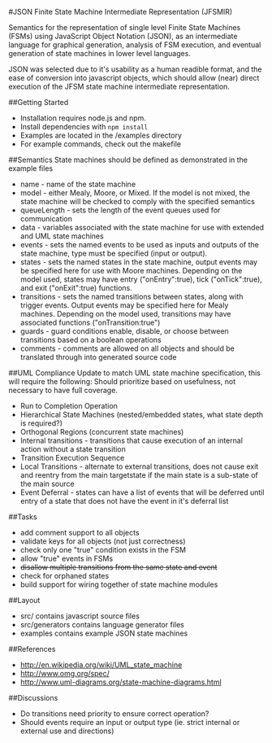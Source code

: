 #JSON Finite State Machine Intermediate Representation (JFSMIR)

Semantics for the representation of single level Finite State Machines (FSMs) using JavaScript Object Notation (JSON), as an intermediate language for graphical generation, analysis of FSM execution, and eventual generation of state machines in lower level languages. 

JSON was selected due to it's usability as a human readible format, and the ease of conversion into javascript objects, which should allow (near) direct execution of the JFSM state machine intermediate representation.

##Getting Started

 - Installation requires node.js and npm.
 - Install dependencies with `npm install`
 - Examples are located in the /examples directory
 - For example commands, check out the makefile

##Semantics
State machines should be defined as demonstrated in the example files

 - name - name of the state machine
 - model - either Mealy, Moore, or Mixed. If the model is not mixed, the state machine will be checked to comply with the specified semantics
 - queueLength - sets the length of the event queues used for communication
 - data - variables associated with the state machine for use with extended and UML state machines
 - events - sets the named events to be used as inputs and outputs of the state machine, type must be specified (input or output).
 - states - sets the named states in the state machine, output events may be specified here for use with Moore machines. Depending on the model used, states may have entry ("onEntry":true), tick ("onTick":true), and exit ("onExit":true) functions.
 - transitions - sets the named transitions between states, along with trigger events. Output events may be specified here for Mealy machines. Depending on the model used, transitions may have associated functions ("onTransition:true")
 - guards - guard conditions enable, disable, or choose between transitions based on a boolean operations
 - comments - comments are allowed on all objects and should be translated through into generated source code

##UML Compliance
Update to match UML state machine specification, this will require the following:
Should prioritize based on usefulness, not necessary to have full coverage.

 - Run to Completion Operation
 - Hierarchical State Machines (nested/embedded states, what state depth is required?)
 - Orthogonal Regions (concurrent state machines)
 - Internal transitions - transitions that cause execution of an internal action without a state transition
 - Transition Execution Sequence
 - Local Transitions - alternate to external transitions, does not cause exit and reentry from the main targetstate if the main state is a sub-state of the main source
 - Event Deferral - states can have a list of events that will be deferred until entry of a state that does not have the event in it's deferral list

##Tasks

 - add comment support to all objects
 - validate keys for all objects (not just correctness)
 - check only one "true" condition exists in the FSM
 - allow "true" events in FSMs
 - ~~disallow multiple transitions from the same state and event~~
 - check for orphaned states
 - build support for wiring together of state machine modules

##Layout

 - src/ contains javascript source files
 - src/generators contains language generator files
 - examples contains example JSON state machines

##References

 - http://en.wikipedia.org/wiki/UML_state_machine
 - http://www.omg.org/spec/
 - http://www.uml-diagrams.org/state-machine-diagrams.html

##Discussions

 - Do transitions need priority to ensure correct operation?
 - Should events require an input or output type (ie. strict internal or external use and directions)
